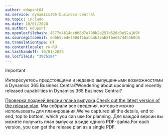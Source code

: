 ```yaml
---
author: edupont04
ms.service: dynamics365-business-central
ms.topic: include
ms.date: 10/01/2020
ms.author: edupont
ms.openlocfilehash: 4577e4614dc068d7a790b2e257d528d3e52a169f
ms.sourcegitcommit: ddbb5cede750df1baba4b3eab8fbed6744b5b9d6
ms.translationtype: HT
ms.contentlocale: ru-RU
ms.lasthandoff: 10/01/2020
ms.locfileid: "3925184"
---
```

> [!IMPORTANT]
>
> <span data-ttu-id="1113c-101">Интересуетесь предстоящими и недавно выпущенными возможностями в Dynamics 365 Business Central?</span><span class="sxs-lookup"><span data-stu-id="1113c-101">Wondering about upcoming and recently released capabilities in Dynamics 365 Business Central?</span></span>
>
> <span data-ttu-id="1113c-102">[Проверка поздней версии плана выпуска](https://go.microsoft.com/fwlink/?linkid=2047422).</span><span class="sxs-lookup"><span data-stu-id="1113c-102">[Check out the latest version of the release plan](https://go.microsoft.com/fwlink/?linkid=2047422).</span></span> <span data-ttu-id="1113c-103">Мы собрали все сведения, которые можно использовать для планирования.</span><span class="sxs-lookup"><span data-stu-id="1113c-103">We've captured all the details, end to end, top to bottom, which you can use for planning.</span></span> <span data-ttu-id="1113c-104">Для каждой версии вы можете получить план выпуска в виде одного PDF-файла.</span><span class="sxs-lookup"><span data-stu-id="1113c-104">For each version, you can get the release plan as a single PDF.</span></span>  
